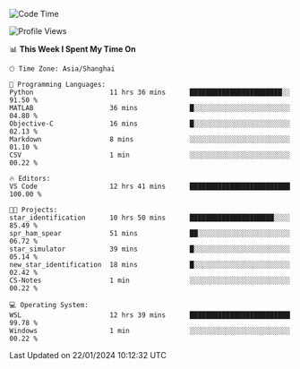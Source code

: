 <!--START_SECTION:waka-->
![Code Time](http://img.shields.io/badge/Code%20Time-1%2C460%20hrs%2047%20mins-blue)

![Profile Views](http://img.shields.io/badge/Profile%20Views-0-blue)

📊 **This Week I Spent My Time On** 

```text
🕑︎ Time Zone: Asia/Shanghai

💬 Programming Languages: 
Python                   11 hrs 36 mins      ███████████████████████░░   91.50 % 
MATLAB                   36 mins             █░░░░░░░░░░░░░░░░░░░░░░░░   04.80 % 
Objective-C              16 mins             █░░░░░░░░░░░░░░░░░░░░░░░░   02.13 % 
Markdown                 8 mins              ░░░░░░░░░░░░░░░░░░░░░░░░░   01.10 % 
CSV                      1 min               ░░░░░░░░░░░░░░░░░░░░░░░░░   00.22 % 

🔥 Editors: 
VS Code                  12 hrs 41 mins      █████████████████████████   100.00 % 

🐱‍💻 Projects: 
star_identification      10 hrs 50 mins      █████████████████████░░░░   85.49 % 
spr_ham_spear            51 mins             ██░░░░░░░░░░░░░░░░░░░░░░░   06.72 % 
star_simulator           39 mins             █░░░░░░░░░░░░░░░░░░░░░░░░   05.14 % 
new_star_identification  18 mins             █░░░░░░░░░░░░░░░░░░░░░░░░   02.42 % 
CS-Notes                 1 min               ░░░░░░░░░░░░░░░░░░░░░░░░░   00.22 % 

💻 Operating System: 
WSL                      12 hrs 39 mins      █████████████████████████   99.78 % 
Windows                  1 min               ░░░░░░░░░░░░░░░░░░░░░░░░░   00.22 % 
```


 Last Updated on 22/01/2024 10:12:32 UTC
<!--END_SECTION:waka-->
